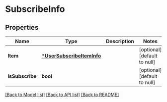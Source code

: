 # SubscribeInfo

## Properties
Name | Type | Description | Notes
------------ | ------------- | ------------- | -------------
**Item** | [***UserSubscribeItemInfo**](UserSubscribeItemInfo.md) |  | [optional] [default to null]
**IsSubscribe** | **bool** |  | [optional] [default to null]

[[Back to Model list]](../README.md#documentation-for-models) [[Back to API list]](../README.md#documentation-for-api-endpoints) [[Back to README]](../README.md)


